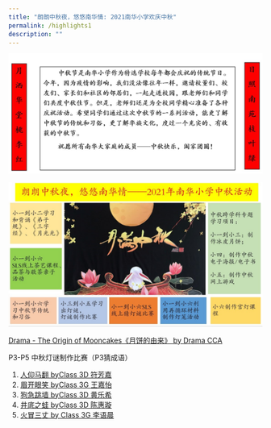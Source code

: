 ```yaml
---
title: "朗朗中秋夜，悠悠南华情: 2021南华小学欢庆中秋"
permalink: /highlights1
description: ""
---
```

![](/images/nanhuapri1.jpg)

![](/images/Mid-Autumn%20-%20Banner%202.jpeg)

[Drama - The Origin of Mooncakes《月饼的由来》 by Drama CCA](https://drive.google.com/file/d/1k6M0cNhRyup9lf4UoLOjTayWZ0z5uOhw/view)

P3-P5 中秋灯谜制作比赛（P3猜成语）

1. [人仰马翻 byClass 3D 符芳嘉](https://drive.google.com/file/d/1dgAmAe4_yPldJgox37frrS3xpg1ZMmtw/view?usp=sharing)
2. [眉开眼笑 byClass 3G 王嘉怡](https://drive.google.com/file/d/1iy-5b4NmNGw-a_RkbLxWZxRlkCxyXB94/view)
3. [狗急跳墙 byClass 3D 黄乐希](https://drive.google.com/file/d/1TkX61NLlde4IjOE_Z5RwffE2znqKxBd-/view?usp=sharing)
4. [井底之蛙 byClass 3D 陈惠璇](https://drive.google.com/file/d/1wOTvmPjNeiL98rajTZ9h_jEjfTb7V1V2/view?usp=sharing)
5. [火冒三丈 by Class 3G 李语晨](https://drive.google.com/file/d/1IIODHQrdapGR38-8enbKZpvxP0Z2xjL9/view?usp=sharing)